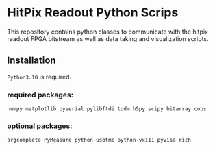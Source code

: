 # HitPix Readout Python Scrips
This repository contains python classes to communicate with the hitpix readout FPGA bitstream as well as data taking and visualization scripts.

## Installation
`Python3.10` is required.
### required packages:
```
numpy matplotlib pyserial pylibftdi tqdm h5py scipy bitarray cobs
```
### optional packages:
```
argcomplete PyMeasure python-usbtmc python-vxi11 pyvisa rich
```